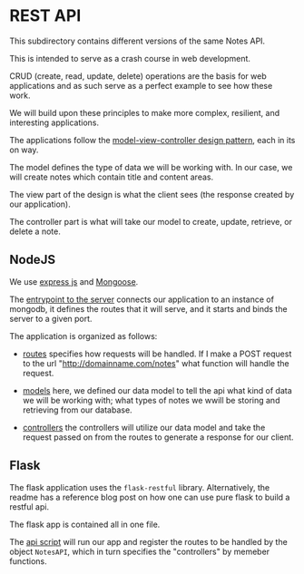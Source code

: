 # REST API

This subdirectory contains different versions of the same Notes API.

This is intended to serve as a crash course in web development.

CRUD (create, read, update, delete) operations are the basis for web
applications and as such serve as a perfect example to see how these work.

We will build upon these principles to make more complex, resilient, and
interesting applications.

The applications follow the 
[model-view-controller design pattern](https://en.wikipedia.org/wiki/Model%E2%80%93view%E2%80%93controller),
each in its on way.

The model defines the type of data we will be working with. 
In our case, we will create notes which contain title and content areas.

The view part of the design is what the client sees 
(the response created by our application).

The controller part is what will take our model to create, update, retrieve, or
delete a note.


## NodeJS

We use [express js](https://github.com/expressjs/express) and
[Mongoose](https://github.com/Automattic/mongoose).

The [entrypoint to the server](./nodejs/server/server.js) connects our
application to an instance of mongodb, it defines the routes that it will
serve, and it starts and binds the server to a given port.

The application is organized as follows:
* [routes](./nodejs/server/app/routes/note.routes.js) specifies how requests will be
handled. If I make a POST request to the url "http://domainname.com/notes" what
function will handle the request.

* [models](./nodejs/server/app/models/note.models.js) here, we defined our data
model to tell the api what kind of data we will be working with; what types of
notes we wwill be storing and retrieving from our database.

* [controllers](./nodejs/server/app/controllers/note.controllers.js) the
controllers will utilize our data model and take the request passed on from the 
routes to generate a response for our client.


## Flask

The flask application uses the `flask-restful` library.
Alternatively, the readme has a reference blog post on how one can use pure
flask to build a restful api.

The flask app is contained all in one file.

The [api script](./flask/server/api.py) will run our app and register the routes
to be handled by the object `NotesAPI`, which in turn specifies the
"controllers" by memeber functions.
